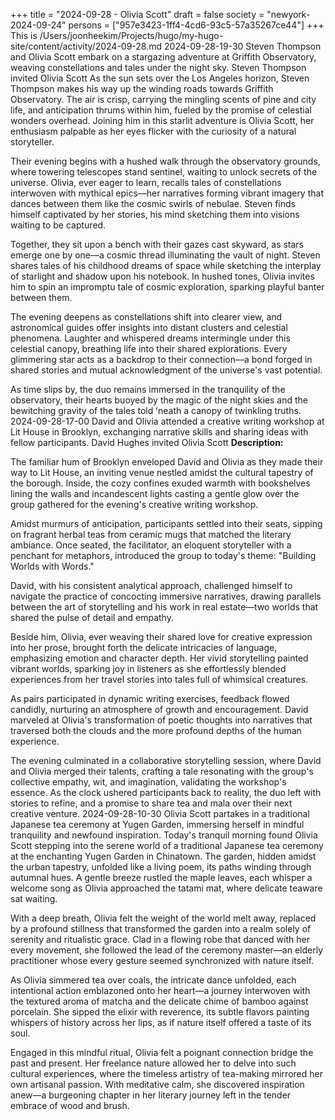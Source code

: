 +++
title = "2024-09-28 - Olivia Scott"
draft = false
society = "newyork-2024-09-24"
persons = ["957e3423-1ff4-4cd6-93c5-57a35267ce44"]
+++
This is /Users/joonheekim/Projects/hugo/my-hugo-site/content/activity/2024-09-28.md
2024-09-28-19-30
Steven Thompson and Olivia Scott embark on a stargazing adventure at Griffith Observatory, weaving constellations and tales under the night sky.
Steven Thompson invited Olivia Scott
As the sun sets over the Los Angeles horizon, Steven Thompson makes his way up the winding roads towards Griffith Observatory. The air is crisp, carrying the mingling scents of pine and city life, and anticipation thrums within him, fueled by the promise of celestial wonders overhead. Joining him in this starlit adventure is Olivia Scott, her enthusiasm palpable as her eyes flicker with the curiosity of a natural storyteller.

Their evening begins with a hushed walk through the observatory grounds, where towering telescopes stand sentinel, waiting to unlock secrets of the universe. Olivia, ever eager to learn, recalls tales of constellations interwoven with mythical epics—her narratives forming vibrant imagery that dances between them like the cosmic swirls of nebulae. Steven finds himself captivated by her stories, his mind sketching them into visions waiting to be captured.

Together, they sit upon a bench with their gazes cast skyward, as stars emerge one by one—a cosmic thread illuminating the vault of night. Steven shares tales of his childhood dreams of space while sketching the interplay of starlight and shadow upon his notebook. In hushed tones, Olivia invites him to spin an impromptu tale of cosmic exploration, sparking playful banter between them.

The evening deepens as constellations shift into clearer view, and astronomical guides offer insights into distant clusters and celestial phenomena. Laughter and whispered dreams intermingle under this celestial canopy, breathing life into their shared explorations. Every glimmering star acts as a backdrop to their connection—a bond forged in shared stories and mutual acknowledgment of the universe's vast potential.

As time slips by, the duo remains immersed in the tranquility of the observatory, their hearts buoyed by the magic of the night skies and the bewitching gravity of the tales told ʻneath a canopy of twinkling truths.
2024-09-28-17-00
David and Olivia attended a creative writing workshop at Lit House in Brooklyn, exchanging narrative skills and sharing ideas with fellow participants.
David Hughes invited Olivia Scott
**Description:**

The familiar hum of Brooklyn enveloped David and Olivia as they made their way to Lit House, an inviting venue nestled amidst the cultural tapestry of the borough. Inside, the cozy confines exuded warmth with bookshelves lining the walls and incandescent lights casting a gentle glow over the group gathered for the evening's creative writing workshop.

Amidst murmurs of anticipation, participants settled into their seats, sipping on fragrant herbal teas from ceramic mugs that matched the literary ambiance. Once seated, the facilitator, an eloquent storyteller with a penchant for metaphors, introduced the group to today's theme: "Building Worlds with Words."

David, with his consistent analytical approach, challenged himself to navigate the practice of concocting immersive narratives, drawing parallels between the art of storytelling and his work in real estate—two worlds that shared the pulse of detail and empathy.

Beside him, Olivia, ever weaving their shared love for creative expression into her prose, brought forth the delicate intricacies of language, emphasizing emotion and character depth. Her vivid storytelling painted vibrant worlds, sparking joy in listeners as she effortlessly blended experiences from her travel stories into tales full of whimsical creatures.

As pairs participated in dynamic writing exercises, feedback flowed candidly, nurturing an atmosphere of growth and encouragement. David marveled at Olivia's transformation of poetic thoughts into narratives that traversed both the clouds and the more profound depths of the human experience.

The evening culminated in a collaborative storytelling session, where David and Olivia merged their talents, crafting a tale resonating with the group's collective empathy, wit, and imagination, validating the workshop's essence. As the clock ushered participants back to reality, the duo left with stories to refine, and a promise to share tea and mala over their next creative venture.
2024-09-28-10-30
Olivia Scott partakes in a traditional Japanese tea ceremony at Yugen Garden, immersing herself in mindful tranquility and newfound inspiration.
Today's tranquil morning found Olivia Scott stepping into the serene world of a traditional Japanese tea ceremony at the enchanting Yugen Garden in Chinatown. The garden, hidden amidst the urban tapestry, unfolded like a living poem, its paths winding through autumnal hues. A gentle breeze rustled the maple leaves, each whisper a welcome song as Olivia approached the tatami mat, where delicate teaware sat waiting.

With a deep breath, Olivia felt the weight of the world melt away, replaced by a profound stillness that transformed the garden into a realm solely of serenity and ritualistic grace. Clad in a flowing robe that danced with her every movement, she followed the lead of the ceremony master—an elderly practitioner whose every gesture seemed synchronized with nature itself.

As Olivia simmered tea over coals, the intricate dance unfolded, each intentional action emblazoned onto her heart—a journey interwoven with the textured aroma of matcha and the delicate chime of bamboo against porcelain. She sipped the elixir with reverence, its subtle flavors painting whispers of history across her lips, as if nature itself offered a taste of its soul.

Engaged in this mindful ritual, Olivia felt a poignant connection bridge the past and present. Her freelance nature allowed her to delve into such cultural experiences, where the timeless artistry of tea-making mirrored her own artisanal passion. With meditative calm, she discovered inspiration anew—a burgeoning chapter in her literary journey left in the tender embrace of wood and brush.
